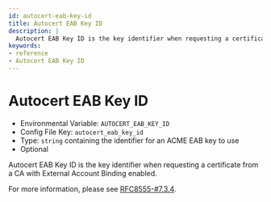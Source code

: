 ```yaml
---
id: autocert-eab-key-id
title: Autocert EAB Key ID
description: |
  Autocert EAB Key ID is the key identifier when requesting a certificate from a CA with External Account Binding enabled.
keywords:
- reference
- Autocert EAB Key ID
---
```



# Autocert EAB Key ID
- Environmental Variable: `AUTOCERT_EAB_KEY_ID`
- Config File Key: `autocert_eab_key_id`
- Type: `string` containing the identifier for an ACME EAB key to use
- Optional

Autocert EAB Key ID is the key identifier when requesting a certificate from a CA with External Account Binding enabled.

For more information, please see [RFC8555-#7.3.4](https://datatracker.ietf.org/doc/html/rfc8555#section-7.3.4).

